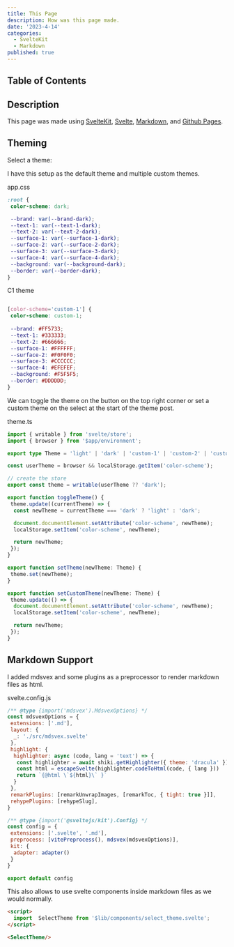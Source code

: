 ```yaml
---
title: This Page
description: How was this page made.
date: '2023-4-14'
categories:
  - SvelteKit
  - Markdown
published: true
---
```


<script>
import  SelectTheme from '$lib/components/select_theme.svelte';
</script>

## Table of Contents

## Description

This page was made using [SvelteKit](https://kit.svelte.dev/), [Svelte](https://svelte.dev/), [Markdown](https://www.markdownguide.org/), and [Github Pages](https://pages.github.com/).

## Theming

<label for="theme-select">Select a theme:</label>
<SelectTheme id="theme-select"/>

I have this setup as the default theme and multiple custom themes.

app.css

```css
:root {
 color-scheme: dark;

 --brand: var(--brand-dark);
 --text-1: var(--text-1-dark);
 --text-2: var(--text-2-dark);
 --surface-1: var(--surface-1-dark);
 --surface-2: var(--surface-2-dark);
 --surface-3: var(--surface-3-dark);
 --surface-4: var(--surface-4-dark);
 --background: var(--background-dark);
 --border: var(--border-dark);
}

```

C1 theme

```css

[color-scheme='custom-1'] {
 color-scheme: custom-1;
  
 --brand: #FF5733;
 --text-1: #333333;
 --text-2: #666666;
 --surface-1: #FFFFFF;
 --surface-2: #F0F0F0;
 --surface-3: #CCCCCC;
 --surface-4: #EFEFEF;
 --background: #F5F5F5;
 --border: #DDDDDD;
}
```

We can toggle the theme on the button on the top right corner or set a custom theme on the select at the start of the theme post.

theme.ts

```ts
import { writable } from 'svelte/store';
import { browser } from '$app/environment';

export type Theme = 'light' | 'dark' | 'custom-1' | 'custom-2' | 'custom-3' | 'custom-4';

const userTheme = browser && localStorage.getItem('color-scheme');

// create the store
export const theme = writable(userTheme ?? 'dark');

export function toggleTheme() {
 theme.update((currentTheme) => {
  const newTheme = currentTheme === 'dark' ? 'light' : 'dark';

  document.documentElement.setAttribute('color-scheme', newTheme);
  localStorage.setItem('color-scheme', newTheme);

  return newTheme;
 });
}

export function setTheme(newTheme: Theme) {
 theme.set(newTheme);
}

export function setCustomTheme(newTheme: Theme) {
 theme.update(() => {
  document.documentElement.setAttribute('color-scheme', newTheme);
  localStorage.setItem('color-scheme', newTheme);

  return newTheme;
 });
}
```

## Markdown Support

I added mdsvex and some plugins as a preprocessor to render markdown files as html.

svelte.config.js

```js
/** @type {import('mdsvex').MdsvexOptions} */
const mdsvexOptions = {
 extensions: ['.md'],
 layout: {
  _: './src/mdsvex.svelte'
 },
 highlight: {
  highlighter: async (code, lang = 'text') => {
   const highlighter = await shiki.getHighlighter({ theme: 'dracula' })
   const html = escapeSvelte(highlighter.codeToHtml(code, { lang }))
   return `{@html \`${html}\` }`
  }
 },
 remarkPlugins: [remarkUnwrapImages, [remarkToc, { tight: true }]],
 rehypePlugins: [rehypeSlug],
}

/** @type {import('@sveltejs/kit').Config} */
const config = {
 extensions: ['.svelte', '.md'],
 preprocess: [vitePreprocess(), mdsvex(mdsvexOptions)],
 kit: {
  adapter: adapter()
 }
}

export default config

```

This also allows to use svelte components inside markdown files as we would normally.

```html
<script>
  import  SelectTheme from '$lib/components/select_theme.svelte';
</script>

<SelectTheme/>

```
